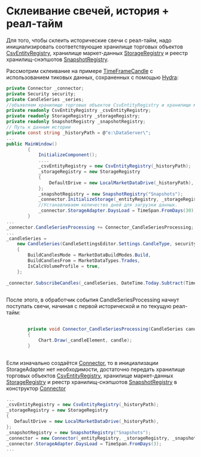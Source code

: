 # Склеивание свечей, история + реал\-тайм

Для того, чтобы склеить исторические свечи с реал\-тайм, надо инициализировать соответствующие хранилище торговых объектов [CsvEntityRegistry](xref:StockSharp.Algo.Storages.Csv.CsvEntityRegistry), хранилище маркет\-данных [StorageRegistry](xref:StockSharp.Algo.Storages.StorageRegistry) и реестр хранилищ\-снэпшотов [SnapshotRegistry](xref:StockSharp.Algo.Storages.SnapshotRegistry). 

Рассмотрим склеивание на примере [TimeFrameCandle](xref:StockSharp.Algo.Candles.TimeFrameCandle) с использованием тиковых данных, сохраненных с помощью [Hydra](../../hydra.md):

```cs
private Connector _connector;
private Security security;
private CandleSeries _series;
//объявляем хранилище торговых объектов CsvEntityRegistry и хранилище маркет-данных StorageRegistry
private readonly CsvEntityRegistry _csvEntityRegistry;
private readonly StorageRegistry _storageRegistry;
private readonly SnapshotRegistry _snapshotRegistry;
// Путь к данным истории
private const string _historyPath = @"e:\DataServer\";
...
public MainWindow()
		{
			InitializeComponent();     
            ....   
            _csvEntityRegistry = new CsvEntityRegistry(_historyPath);
            _storageRegistry = new StorageRegistry
            {
            	DefaultDrive = new LocalMarketDataDrive(_historyPath),
            };
            _snapshotRegistry = new SnapshotRegistry("Snapshots");
            _connector.InitializeStorage(_entityRegistry, _storageRegistry, _snapshotRegistry);
            //Устанавливаем количество дней для загрузки данных.
            _connector.StorageAdapter.DaysLoad = TimeSpan.FromDays(30);
		}
...
_connector.CandleSeriesProcessing += Connector_CandleSeriesProcessing;
...
_candleSeries =
	new CandleSeries(CandleSettingsEditor.Settings.CandleType, security, CandleSettingsEditor.Settings.Arg)
	{
		BuildCandlesMode = MarketDataBuildModes.Build,
		BuildCandlesFrom = MarketDataTypes.Trades,
		IsCalcVolumeProfile = true,
	};
  
_connector.SubscribeCandles(_candleSeries, DateTime.Today.Subtract(TimeSpan.FromDays(30)), DateTime.Now);
		
```

После этого, в обработчик события CandleSeriesProcessing начнут поступать свечи, начиная с первой исторической и по текущую реал\-тайм:

```cs
        
		private void Connector_CandleSeriesProcessing(CandleSeries candleSeries, Candle candle)
		{
			Chart.Draw(_candleElement, candle);
		}
		
```

Если изначально создаётся [Connector](xref:StockSharp.Algo.Connector), то в инициализации StorageAdapter нет необходимости, достаточно передать хранилище торговых объектов [CsvEntityRegistry](xref:StockSharp.Algo.Storages.Csv.CsvEntityRegistry), хранилище маркет\-данных [StorageRegistry](xref:StockSharp.Algo.Storages.StorageRegistry) и реестр хранилищ\-снэпшотов [SnapshotRegistry](xref:StockSharp.Algo.Storages.SnapshotRegistry) в конструктор [Connector](xref:StockSharp.Algo.Connector)

```cs
...
_csvEntityRegistry = new CsvEntityRegistry(_historyPath);
_storageRegistry = new StorageRegistry
{
   DefaultDrive = new LocalMarketDataDrive(_historyPath),
};
_snapshotRegistry = new SnapshotRegistry("Snapshots");
_connector = new Connector(_entityRegistry, _storageRegistry, _snapshotRegistry, supportOffline: true, supportSubscriptionTracking: true);
_connector.StorageAdapter.DaysLoad = TimeSpan.FromDays(3);
...
		
```
